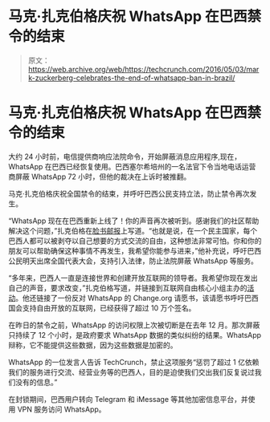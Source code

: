 # 马克·扎克伯格庆祝 WhatsApp 在巴西禁令的结束

> 原文：<https://web.archive.org/web/https://techcrunch.com/2016/05/03/mark-zuckerberg-celebrates-the-end-of-whatsapp-ban-in-brazil/>

# 马克·扎克伯格庆祝 WhatsApp 在巴西禁令的结束

大约 24 小时前，电信提供商响应法院命令，开始屏蔽消息应用程序,现在，WhatsApp 在巴西已经恢复使用。巴西塞尔希培州的一名法官下令当地电话运营商屏蔽 WhatsApp 72 小时，但他的裁决在上诉时被推翻。

马克·扎克伯格庆祝全国禁令的结束，并呼吁巴西公民支持立法，防止禁令再次发生。

“WhatsApp 现在在巴西重新上线了！你的声音再次被听到。感谢我们的社区帮助解决这个问题，”扎克伯格在[脸书邮报](https://web.archive.org/web/20230402143749/https://www.facebook.com/zuck/posts/10102814103934951)上写道。“也就是说，在一个民主国家，每个巴西人都可以被剥夺以自己想要的方式交流的自由，这种想法非常可怕。你和你的朋友可以帮助确保这种事情不再发生，我希望你能参与进来，”他补充说，呼吁巴西公民明天出席全国代表大会，支持引入法律，防止法院屏蔽 WhatsApp 等服务。

“多年来，巴西人一直是连接世界和创建开放互联网的领导者。我希望你现在发出自己的声音，要求改变，”扎克伯格写道，并链接到互联网自由核心小组主办的[活动](https://web.archive.org/web/20230402143749/https://www.facebook.com/events/1735225276749706/)。他还链接了一份反对 WhatsApp 的 Change.org 请愿书，该请愿书呼吁巴西国会支持自由开放的互联网，已经获得了超过 10 万个签名。

在昨日的禁令之前，WhatsApp 的访问权限上次被切断是在去年 12 月。那次屏蔽只持续了 12 个小时，是政府要求 WhatsApp 数据的类似纠纷的结果。WhatsApp 辩称，它不能提供这些数据，因为这些数据是加密的。

WhatsApp 的一位发言人告诉 TechCrunch，禁止这项服务“惩罚了超过 1 亿依赖我们的服务进行交流、经营业务等的巴西人，目的是迫使我们交出我们反复说过我们没有的信息。”

在封锁期间，巴西用户转向 Telegram 和 iMessage 等其他加密信息平台，并使用 VPN 服务访问 WhatsApp。